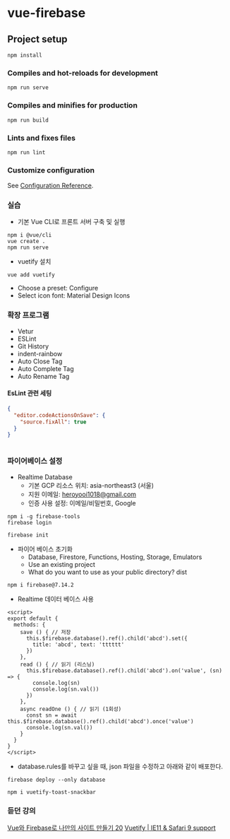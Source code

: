 # vue-firebase

## Project setup
```
npm install
```

### Compiles and hot-reloads for development
```
npm run serve
```

### Compiles and minifies for production
```
npm run build
```

### Lints and fixes files
```
npm run lint
```

### Customize configuration
See [Configuration Reference](https://cli.vuejs.org/config/).

### 실습
- 기본 Vue CLI로 프론트 서버 구축 및 실행
```command
npm i @vue/cli
vue create .
npm run serve
```
- vuetify 설치
```command
vue add vuetify
```
- Choose a preset: Configure
- Select icon font: Material Design Icons 

### 확장 프로그램
- Vetur
- ESLint
- Git History
- indent-rainbow
- Auto Close Tag
- Auto Complete Tag
- Auto Rename Tag

#### EsLint 관련 세팅
```Json
{
  "editor.codeActionsOnSave": {
    "source.fixAll": true
  }
}
    
```

### 파이어베이스 설정

- Realtime Database
  - 기본 GCP 리소스 위치: asia-northeast3 (서울)
  - 지원 이메일: heroyooi1018@gmail.com
  - 인증 사용 설정: 이메일/비밀번호, Google

```command
npm i -g firebase-tools
firebase login
```
```command
firebase init
```
- 파이어 베이스 초기화
  - Database, Firestore, Functions, Hosting, Storage, Emulators
  - Use an existing project
  - What do you want to use as your public directory? dist

```command
npm i firebase@7.14.2
```

- Realtime 데이터 베이스 사용
```Vue
<script>
export default {
  methods: {
    save () { // 저장
      this.$firebase.database().ref().child('abcd').set({
        title: 'abcd', text: 'tttttt'
      })
    },
    read () { // 읽기 (리스닝)
      this.$firebase.database().ref().child('abcd').on('value', (sn) => {
        console.log(sn)
        console.log(sn.val())
      })
    },
    async readOne () { // 읽기 (1회성)
      const sn = await this.$firebase.database().ref().child('abcd').once('value')
      console.log(sn.val())
    }
  }
}
</script>
```

- database.rules를 바꾸고 싶을 때, json 파일을 수정하고 아래와 같이 배포한다.
```command
firebase deploy --only database
```

```command
npm i vuetify-toast-snackbar
```

### 듣던 강의
[Vue와 Firebase로 나만의 사이트 만들기 20](https://www.youtube.com/watch?v=vNSDX2oj2es&list=PLjpTKic1SLZsWckh_DZ6tYH17MM6hBAc7&index=21)
[Vuetify | IE11 & Safari 9 support](https://v2.vuetifyjs.com/ko/getting-started/browser-support)